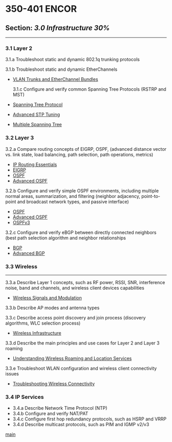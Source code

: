# 350-401 ENCOR  
## Section: ***3.0 Infrastructure 30%***
---
### 3.1 Layer 2   

   3.1.a Troubleshoot static and dynamic 802.1q trunking protocols
   
   3.1.b Troubleshoot static and dynamic EtherChannels 

- [VLAN Trunks and EtherChannel Bundles](ch5.pdf)     

   3.1.c Configure and verify common Spanning Tree Protocols (RSTRP and MST)
   
- [Spanning Tree Protocol](ch2.pdf)
- [Advanced STP Tuning](ch4.pdf)
- [Multiple Spanning Tree](ch4.pdf)
  
### 3.2 Layer 3  

   3.2.a Compare routing concepts of EIGRP, OSPF, (advanced distance vector vs. link state, load balancing, path selection, path operations, metrics)   

   - [IP Routing Essentials](ch6.pdf)		
   - [EIGRP](ch7.pdf)
   - [OSPF](ch8.pdf)
   - [Advanced OSPF](ch9.pdf)

   3.2.b Configure and verify simple OSPF environments, including multiple normal areas, summarization, and filtering (neighbor adjacency, point-to-point and broadcast network types, and passive interface)   

   - [OSPF](ch8.pdf)
   - [Advanced OSPF](ch9.pdf)
   - [OSPFv3](ch10.pdf)

   3.2.c Configure and verify eBGP between directly connected neighbors (best path selection algorithm and neighbor relationships   
  
   - [BGP](ch11.pdf)
   - [Advanced BGP](ch12.pdf)   

### 3.3 Wireless
---  
   3.3.a Describe Layer 1 concepts, such as RF power, RSSI, SNR, interference noise, band  and channels, and wireless client devices capabilities   

   - [Wireless Signals and Modulation](ch17.pdf)   
  
   3.3.b Describe AP modes and antenna types	

   3.3.c Describe access point discovery and join process (discovery algorithms, WLC selection process)   	

   - [Wireless Infrastructure](ch18.pdf)   

   3.3.d	Describe the main principles and use cases for Layer 2 and Layer 3 roaming		
   
   - [Understanding Wireless Roaming and Location Services](ch19.pdf)

   3.3.e Troubleshoot WLAN configuration and wireless client connectivity issues	

   - [Troubleshooting Wireless Connectivity](ch21.pdf)


### 3.4 IP Services   
- 3.4.a Describe Network Time Protocol (NTP)
- 3.4.b Configure and verify NAT/PAT
- 3.4.c Configure first hop redundancy protocols, such as HSRP and VRRP
- 3.4.d Describe multicast protocols, such as PIM and IGMP v2/v3   

[main](../../README.md)